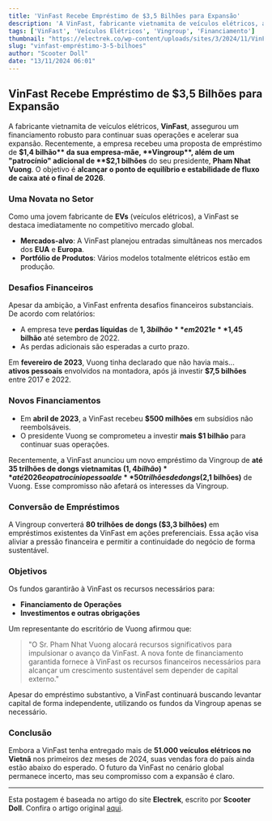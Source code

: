 ```yaml
---
title: 'VinFast Recebe Empréstimo de $3,5 Bilhões para Expansão'
description: 'A VinFast, fabricante vietnamita de veículos elétricos, assegurou um empréstimo significativo para impulsionar suas operações e alcançar a lucratividade até 2026.'
tags: ['VinFast', 'Veículos Elétricos', 'Vingroup', 'Financiamento']
thumbnail: "https://electrek.co/wp-content/uploads/sites/3/2024/11/VinFast-loan-HQ.jpg?quality=82&strip=all&w=1400"
slug: "vinfast-empréstimo-3-5-bilhoes"
author: "Scooter Doll"
date: "13/11/2024 06:01"
---
```


## VinFast Recebe Empréstimo de $3,5 Bilhões para Expansão

A fabricante vietnamita de veículos elétricos, **VinFast**, assegurou um financiamento robusto para continuar suas operações e acelerar sua expansão. Recentemente, a empresa recebeu uma proposta de empréstimo de **$1,4 bilhão** da sua empresa-mãe, **Vingroup**, além de um "patrocínio" adicional de **$2,1 bilhões** do seu presidente, **Pham Nhat Vuong**. O objetivo é **alcançar o ponto de equilíbrio e estabilidade de fluxo de caixa até o final de 2026**.

### Uma Novata no Setor
Como uma jovem fabricante de **EVs** (veículos elétricos), a VinFast se destaca imediatamente no competitivo mercado global.

- **Mercados-alvo**: A VinFast planejou entradas simultâneas nos mercados dos **EUA** e **Europa**.
- **Portfólio de Produtos**: Vários modelos totalmente elétricos estão em produção.

### Desafios Financeiros
Apesar da ambição, a VinFast enfrenta desafios financeiros substanciais. De acordo com relatórios:  
- A empresa teve **perdas líquidas** de **$1,3 bilhão** em 2021 e **$1,45 bilhão** até setembro de 2022.  
- As perdas adicionais são esperadas a curto prazo.

Em **fevereiro de 2023**, Vuong tinha declarado que não havia mais...  
**ativos pessoais** envolvidos na montadora, após já investir **$7,5 bilhões** entre 2017 e 2022.

### Novos Financiamentos
- Em **abril de 2023**, a VinFast recebeu **$500 milhões** em subsídios não reembolsáveis.  
- O presidente Vuong se comprometeu a investir **mais $1 bilhão** para continuar suas operações.

Recentemente, a VinFast anunciou um novo empréstimo da Vingroup de **até 35 trilhões de dongs vietnamitas ($1,4 bilhão)** até 2026 e o patrocínio pessoal de **50 trilhões de dongs ($2,1 bilhões)** de Vuong. Esse compromisso não afetará os interesses da Vingroup.

### Conversão de Empréstimos
A Vingroup converterá **80 trilhões de dongs ($3,3 bilhões)** em empréstimos existentes da VinFast em ações preferenciais. Essa ação visa aliviar a pressão financeira e permitir a continuidade do negócio de forma sustentável.

### Objetivos
Os fundos garantirão à VinFast os recursos necessários para:  
- **Financiamento de Operações**  
- **Investimentos e outras obrigações**

Um representante do escritório de Vuong afirmou que:  
> "O Sr. Pham Nhat Vuong alocará recursos significativos para impulsionar o avanço da VinFast. A nova fonte de financiamento garantida fornece à VinFast os recursos financeiros necessários para alcançar um crescimento sustentável sem depender de capital externo."

Apesar do empréstimo substantivo, a VinFast continuará buscando levantar capital de forma independente, utilizando os fundos da Vingroup apenas se necessário.

### Conclusão
Embora a VinFast tenha entregado mais de **51.000 veículos elétricos no Vietnã** nos primeiros dez meses de 2024, suas vendas fora do país ainda estão abaixo do esperado. O futuro da VinFast no cenário global permanece incerto, mas seu compromisso com a expansão é claro.

---
Esta postagem é baseada no artigo do site **Electrek**, escrito por **Scooter Doll**. Confira o artigo original [aqui](https://electrek.co/2024/11/12/vinfast-secures-a-1-4-billion-loan-from-parent-vingroup-plus-another-2-1b-from-its-chairman/).